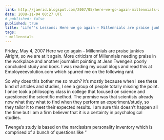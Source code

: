 ```yaml
---
link: http://jaerid.blogspot.com/2007/05/here-we-go-again-millennials-are-praise.html
date: 2008-11-04 00:27 UTC
# published: false
published: true
title: 'Life''s Lessons: Here we go again – Millennials are praise junkies'
tags:
- millennials
---
```


Friday, May 4, 2007
Here we go again – Millennials are praise junkies
Alright, so we are at it again. More criticism of Millennials needing praise in the workplace and another journalist pointing at Jean Twenge’s poorly concluded study and book. I was reading my usual blogs and read this at Employeeevolution.com which spurred me on the following rant.

So why does this bother me so much? It’s mostly because when I see these kind of articles and studies, I see a group of people totally missing the point. I once took a philosophy class in college that focused on science and questioned the scientific method. The premise was that scientists already now what they what to find when they perform an experiment/study, so they tailor it to meet their expected results. I am sure this doesn’t happen all the time but I am a firm believer that it is a certainty in psychological studies.

Twenge’s study is based on the narcissism personality inventory which is comprised of a bunch of questions like “
